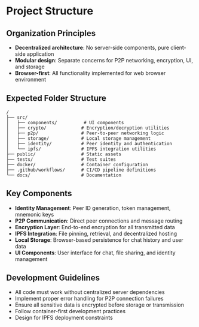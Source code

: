 # Project Structure

## Organization Principles
- **Decentralized architecture**: No server-side components, pure client-side application
- **Modular design**: Separate concerns for P2P networking, encryption, UI, and storage
- **Browser-first**: All functionality implemented for web browser environment

## Expected Folder Structure
```
/
├── src/
│   ├── components/          # UI components
│   ├── crypto/             # Encryption/decryption utilities
│   ├── p2p/                # Peer-to-peer networking logic
│   ├── storage/            # Local storage management
│   ├── identity/           # Peer identity and authentication
│   └── ipfs/               # IPFS integration utilities
├── public/                 # Static assets
├── tests/                  # Test suites
├── docker/                 # Container configuration
├── .github/workflows/      # CI/CD pipeline definitions
└── docs/                   # Documentation
```

## Key Components
- **Identity Management**: Peer ID generation, token management, mnemonic keys
- **P2P Communication**: Direct peer connections and message routing
- **Encryption Layer**: End-to-end encryption for all transmitted data
- **IPFS Integration**: File pinning, retrieval, and decentralized hosting
- **Local Storage**: Browser-based persistence for chat history and user data
- **UI Components**: User interface for chat, file sharing, and identity management

## Development Guidelines
- All code must work without centralized server dependencies
- Implement proper error handling for P2P connection failures
- Ensure all sensitive data is encrypted before storage or transmission
- Follow container-first development practices
- Design for IPFS deployment constraints